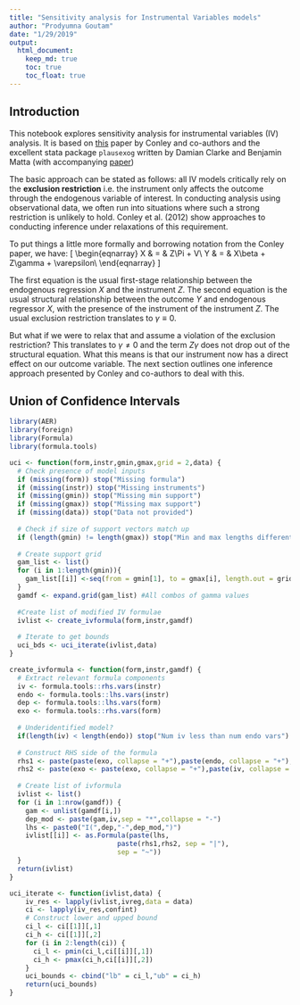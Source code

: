```yaml
---
title: "Sensitivity analysis for Instrumental Variables models"
author: "Prodyumna Goutam"
date: "1/29/2019"
output: 
  html_document:
    keep_md: true
    toc: true
    toc_float: true
---
```


## Introduction 

This notebook explores sensitivity analysis for instrumental variables (IV) analysis. It is based on [this](https://www.mitpressjournals.org/doi/10.1162/REST_a_00139) paper by Conley and co-authors and the excellent stata package `plausexog` written by Damian Clarke and Benjamin Matta (with accompanying [paper](https://www.stata-journal.com/article.html?article=st0538))   

The basic approach can be stated as follows: all IV models critically rely on the **exclusion restriction** i.e. the instrument only affects the outcome through the endogenous variable of interest. In conducting analysis using observational data, we often run into situations where such a strong restriction is unlikely to hold. Conley et al. (2012) show approaches to conducting inference under relaxations of this requirement. 

To put things a little more formally and borrowing notation from the Conley paper, we have: 
\[
\begin{eqnarray}
  X & = & Z\Pi + V\\
  Y & = & X\beta + Z\gamma + \varepsilon\\
\end{eqnarray}
\]

The first equation is the usual first-stage relationship between the endogenous regression $X$ and the instrument $Z$. The second equation is the usual structural relationship between the outcome $Y$ and endogenous regressor $X$, with the presence of the instrument of the instrument $Z$. The usual exclusion restriction translates to $\gamma\equiv0$. 

But what if we were to relax that and assume a violation of the exclusion restriction? This translates to $\gamma\neq0$ and the term $Z\gamma$ does not drop out of the structural equation. What this means is that our instrument now has a direct effect on our outcome variable. The next section outlines one inference approach presented by Conley and co-authors to deal with this.   

## Union of Confidence Intervals


```r
library(AER)
library(foreign)
library(Formula)
library(formula.tools)
```



```r
uci <- function(form,instr,gmin,gmax,grid = 2,data) {
  # Check presence of model inputs 
  if (missing(form)) stop("Missing formula")
  if (missing(instr)) stop("Missing instruments")
  if (missing(gmin)) stop("Missing min support")
  if (missing(gmax)) stop("Missing max support")
  if (missing(data)) stop("Data not provided")
  
  # Check if size of support vectors match up 
  if (length(gmin) != length(gmax)) stop("Min and max lengths different")
  
  # Create support grid 
  gam_list <- list() 
  for (i in 1:length(gmin)){
    gam_list[[i]] <-seq(from = gmin[1], to = gmax[i], length.out = grid)
  }
  gamdf <- expand.grid(gam_list) #All combos of gamma values
  
  #Create list of modified IV formulae
  ivlist <- create_ivformula(form,instr,gamdf)
  
  # Iterate to get bounds 
  uci_bds <- uci_iterate(ivlist,data)
}
```


```r
create_ivformula <- function(form,instr,gamdf) {
  # Extract relevant formula components 
  iv <- formula.tools::rhs.vars(instr)
  endo <- formula.tools::lhs.vars(instr)
  dep <- formula.tools::lhs.vars(form)
  exo <- formula.tools::rhs.vars(form)
  
  # Underidentified model? 
  if(length(iv) < length(endo)) stop("Num iv less than num endo vars")
  
  # Construct RHS side of the formula 
  rhs1 <- paste(paste(exo, collapse = "+"),paste(endo, collapse = "+"),sep = "+") 
  rhs2 <- paste(exo <- paste(exo, collapse = "+"),paste(iv, collapse = "+"),sep = "+")
  
  # Create list of ivformula 
  ivlist <- list()
  for (i in 1:nrow(gamdf)) {
    gam <- unlist(gamdf[i,])
    dep_mod <- paste(gam,iv,sep = "*",collapse = "-")
    lhs <- paste0("I(",dep,"-",dep_mod,")")
    ivlist[[i]] <- as.Formula(paste(lhs,
                           paste(rhs1,rhs2, sep = "|"),
                           sep = "~"))
  }
  return(ivlist)
}
```


```r
uci_iterate <- function(ivlist,data) {
    iv_res <- lapply(ivlist,ivreg,data = data)
    ci <- lapply(iv_res,confint)
    # Construct lower and upped bound
    ci_l <- ci[[1]][,1]
    ci_h <- ci[[1]][,2]
    for (i in 2:length(ci)) {
      ci_l <- pmin(ci_l,ci[[i]][,1])
      ci_h <- pmax(ci_h,ci[[i]][,2])
    }
    uci_bounds <- cbind("lb" = ci_l,"ub" = ci_h)
    return(uci_bounds)
}
```




